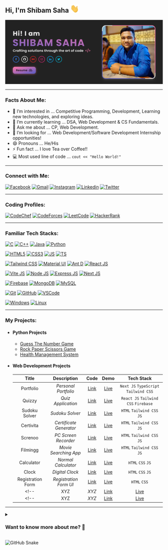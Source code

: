 ## Hi, I'm Shibam Saha <img src="./media/hello.gif" width="28px" alt="👋">

<div align="center">
  <a href="https://github.com/s4shibam/s4shibam/raw/main/resume/Shibam_Saha_Resume.pdf">
    <img src="./media/banner.png" width="900"/>
  </a>
</div>
<!-- <div align="center"> -->
<!--   <img src="./media/quote.jpg" width="480" height="40"/> -->
<!-- </div> -->

<hr>

### Facts About Me:
- 👀 I’m interested in ... Competitive Programming, Development, Learning new technologies, and exploring ideas.
- 🌱 I’m currently learning ... DSA, Web Development &  CS Fundamentals.
- 💬 Ask me about ... CP, Web Development.
- 💞️ I’m looking for ... Web Development/Software Development Internship opportunities!
- 😄 Pronouns ... He/His
- ⚡ Fun fact ... I love Tea over Coffee!!
- 💻 Most used line of code ... `cout << "Hello World!"`

<hr>

### Connect with Me:

[![Facebook](https://img.shields.io/badge/Facebook-1877F2?style=for-the-badge&logo=facebook&logoColor=white)](https://facebook.com/s4shibam)
[![Gmail](https://img.shields.io/badge/Gmail-D14836?style=for-the-badge&logo=gmail&logoColor=white)](https://mail.google.com/mail/u/0/?fs=1&tf=cm&to=s4shibam@gmail.com)
[![Instagram](https://img.shields.io/badge/Instagram-E4405F?style=for-the-badge&logo=instagram&logoColor=white)](https://instagram.com/s4shibam)
[![Linkedin](https://img.shields.io/badge/LinkedIn-0077B5?style=for-the-badge&logo=linkedin&logoColor=white)](https://www.linkedin.com/in/s4shibam)
[![Twitter](https://img.shields.io/badge/Twitter-1DA1F2?style=for-the-badge&logo=twitter&logoColor=white)](https://twitter.com/s4shibam) 
<hr>

### Coding Profiles:

[![CodeChef](https://img.shields.io/badge/CodeChef-5B4638?style=for-the-badge&logo=CodeChef&logoColor=white)](https://www.codechef.com/users/s4shibam)
[![CodeForces](https://img.shields.io/badge/Codeforces-1F8ACB?style=for-the-badge&logo=Codeforces&logoColor=black)](https://codeforces.com/profile/s4shibam)
[![LeetCode](https://img.shields.io/badge/LeetCode-FFA116?style=for-the-badge&logo=LeetCode&logoColor=black)](https://leetcode.com/s4shibam)
[![HackerRank](https://img.shields.io/badge/HackerRank-00EA64?style=for-the-badge&logo=HackerRank&logoColor=black)](https://www.hackerrank.com/s4shibam)

<hr>

### Familiar Tech Stacks:

[![C](https://img.shields.io/badge/C-A8B9CC?style=for-the-badge&logo=C&logoColor=white)](#)
[![C++](https://img.shields.io/badge/C%2B%2B-00599C?style=for-the-badge&logo=C%2B%2B&logoColor=white)](#)
[![Java](https://img.shields.io/badge/java-F89820?style=for-the-badge&logo=CoffeeScript&logoColor=white)](#)
[![Python](https://img.shields.io/badge/Python-FFD43B?style=for-the-badge&logo=Python&logoColor=black)](#)

[![HTML5](https://img.shields.io/badge/HTML5-E34F26?style=for-the-badge&logo=HTML5&logoColor=white)](#)
[![CSS3](https://img.shields.io/badge/CSS3-1572B6?style=for-the-badge&logo=CSS3&logoColor=white)](#)
[![JS](https://img.shields.io/badge/JavaScript-F7DF1E?style=for-the-badge&logo=JavaScript&logoColor=black)](#)
[![TS](https://img.shields.io/badge/TypeScript-3178C6?style=for-the-badge&logo=typescript&logoColor=white)](#)

[![Tailwind CSS](https://img.shields.io/badge/Tailwind%20CSS-06B6D4?style=for-the-badge&logo=tailwindcss&logoColor=black)](#)
[![Material UI](https://img.shields.io/badge/Material%20UI-007FFF?style=for-the-badge&logo=MUI&logoColor=black)](#)
[![Ant D](https://img.shields.io/badge/Ant%20Design-0170FE?style=for-the-badge&logo=antdesign&logoColor=black)](#)
[![React JS](https://img.shields.io/badge/React.js-61DAFB?style=for-the-badge&logo=React&logoColor=black)](#)

[![Vite JS](https://img.shields.io/badge/Vite.js-646CFF?style=for-the-badge&logo=Vite&logoColor=white)](#)
[![Node JS](https://img.shields.io/badge/Node.js-339933?style=for-the-badge&logo=Node.js&logoColor=white)](#)
[![Express JS](https://img.shields.io/badge/Express.js-000000?style=for-the-badge&logo=express&logoColor=white)](#)
[![Next JS](https://img.shields.io/badge/next.js-000000?style=for-the-badge&logo=nextdotjs&logoColor=white)](#)

[![Firebase](https://img.shields.io/badge/Firebase-FFCA28?style=for-the-badge&logo=Firebase&logoColor=black)](#)
[![MongoDB](https://img.shields.io/badge/MongoDB-4EA94B?style=for-the-badge&logo=mongodb&logoColor=black)](#)
[![MySQL](https://img.shields.io/badge/MySQL-4479A1?style=for-the-badge&logo=MySQL&logoColor=white)](#)

[![Git](https://img.shields.io/badge/Git-F05032?style=for-the-badge&logo=git&logoColor=white)](#)
[![GitHub](https://img.shields.io/badge/GitHub-181717?style=for-the-badge&logo=Github&logoColor=white)](#)
[![VSCode](https://img.shields.io/badge/Visual_Studio_Code-007ACC?style=for-the-badge&logo=visual%20studio%20code&logoColor=white)](#)

[![Windows](https://img.shields.io/badge/Windows-0078D6?style=for-the-badge&logo=Windows&logoColor=white)](#)
[![Linux](https://img.shields.io/badge/Linux-FCC624?style=for-the-badge&logo=Linux&logoColor=black)](#)

<hr>

### My Projects:
- #### Python Projects
  - [Guess The Number Game](https://github.com/s4shibam/Python-Programming/tree/master/15.%20Mini%20Projects/Guess%20The%20Number)
  - [Rock Paper Scissors Game](https://github.com/s4shibam/Python-Programming/tree/master/15.%20Mini%20Projects/Rock%20Paper%20Scissors)
  - [Health Management System](https://github.com/s4shibam/Python-Programming/tree/master/15.%20Mini%20Projects/Health%20Management%20System)

- #### Web Development Projects
    |     **Title**     |     **Description**     |                              **Code**                               |                       **Demo**                        |            **Tech Stack**            |
    | :---------------: | :---------------------: | :-----------------------------------------------------------------: | :---------------------------------------------------: | :----------------------------------: |
    |     Portfolio     |  _Personal Portfolio_   |        [Link](https://github.com/s4shibam/Portfolio-Website)        |            [Live](https://shibamsaha.dev)             |`Next JS` `TypeScript` `Tailwind CSS` |
    |      Quizzy       |   _Quiz Application_    |     [Link](https://github.com/s4shibam/Quizzy-Quiz-Application)     |      [Live](https://s4shibam-quizzy.netlify.app)      | `React JS` `Tailwind CSS` `Firebase` |
    |   Sudoku Solver   |     _Sudoku Solver_     |      [Link](https://github.com/s4shibam/Sudoku-Solver-Web-App)      |  [Live](https://s4shibam-sudoku-solver.netlify.app)   |      `HTML` `Tailwind CSS` `JS`      |
    |     Certivita     | _Certificate Generator_ | [Link](https://github.com/s4shibam/Certivita-Certificate-Generator) |    [Live](https://s4shibam-certivita.netlify.app)     |      `HTML` `Tailwind CSS` `JS`      |
    |      Screnoo      |  _PC Screen Recorder_   |   [Link](https://github.com/s4shibam/Screnoo-PC-Screen-Recorder)    |     [Live](https://s4shibam-screnoo.netlify.app)      |      `HTML` `Tailwind CSS` `JS`      |
    |     Filmingg      |  _Movie Searching App_  |     [Link](https://github.com/s4shibam/Filmingg-Movie-Database)     |     [Live](https://s4shibam-filmingg.netlify.app)     |      `HTML` `Tailwind CSS` `JS`      |
    |    Calculator     |   _Normal Calculator_   |           [Link](https://github.com/s4shibam/Calculator)            |    [Live](https://s4shibam-calculator.netlify.app)    |          `HTML` `CSS` `JS`           |
    |       Clock       |     _Digital Clock_     |          [Link](https://github.com/s4shibam/Digital-Clock)          |   [Live](https://s4shibam-digitalclock.netlify.app)   |          `HTML` `CSS` `JS`           |
    | Registration Form | _Registration Form UI_  |      [Link](https://github.com/s4shibam/Registration-Form-UI)       | [Live](https://s4shibam-registrationform.netlify.app) |             `HTML` `CSS`             |
    <!-- |     XYZ     |  _XYZ_   |        [Link](https://github.com/s4shibam/XYZ)        |        [Live](https://XYZ.netlify.app)         |       `xyz` `xyz`      | -->
    <!-- |     XYZ     |  _XYZ_   |        [Link](https://github.com/s4shibam/XYZ)        |        [Live](https://XYZ.netlify.app)         |       `xyz` `xyz`      | -->
<!-- 
- #### Web Development UI Projects
  - [Registration Form](https://s4shibam-registrationform.netlify.app)
  - [Digital Clock Web App](https://s4shibam-digitalclock.netlify.app)
  - [Calculator Web App](https://s4shibam-calculator.netlify.app)
 
- #### Web Development Mini Projects
  - [Filmingg - Movie Database](https://s4shibam-filmingg.netlify.app)
  - [Screnoo - Record PC Screen with Audio](https://s4shibam-screnoo.netlify.app)
  - [Certivita - Certificate Generator](https://s4shibam-certivita.netlify.app)
  - [Sudoku Solver - Backtracking Algorithm Visualizer](https://s4shibam-sudoku-solver.netlify.app)

- #### Web Development Semi-Major Projects
  - [Quizzy - Quiz Application](https://s4shibam-quizzy.netlify.app)
  - [Shibam Saha - Portfolio Website](https://shibamsaha.netlify.app) 

**For More Details** - Visit [Here](https://github.com/s4shibam/Developed-Projects).
-->

<hr>

<details>
<summary>
  <h3> Want to know more about me? 🤔 </h3>
</summary>

#### About
 
✒ I consider myself to be an ambitious dedicated computer science (B. Tech) student who has a strong understanding of web development, data structures and algorithms, and computer fundamentals.

✒ My passion for technology and competitive programming has developed my problem-solving, critical thinking, and attention to detail skills. I am highly motivated, optimistic, and proactive.
I am eager to take on new challenges and learn new skills. I constantly strive to improve and excel in computer science through coding competitions and personal projects. With strong technical skills and unwavering commitment to excellence, I am confident in my ability to make a significant impact in any team environment.

#### Github Stats
  
![Profile Views](https://komarev.com/ghpvc/?username=s4shibam&label=PROFILE+VIEWS)  

![GitHub Stats](https://github-readme-stats.vercel.app/api?username=s4shibam&count_private=true&theme=tokyonight&hide=contribs,prs)

#### Leetcode Stats
  
![LeetCode Stats](https://leetcode.card.workers.dev/s4shibam?theme=auto&font=baloo&extension=null)

</details>

![GitHub Snake](https://github.com/s4shibam/s4shibam/blob/output/github-contribution-grid-snake.svg)

<!-- 
External Credits:
 
Badge Credit: https://shields.io/
Logo Credit: https://simpleicons.org/
GitHub Stats: https://github.com/anuraghazra/github-readme-stats
Profile Views Counter: https://github.com/antonkomarev/github-profile-views-counter
-->
